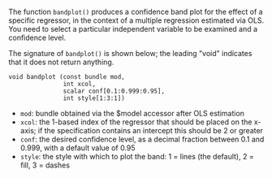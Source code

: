 The function `bandplot()` produces a confidence band plot for
the effect of a specific regressor, in the context of a multiple
regression estimated via OLS. You need to select a particular
independent variable to be examined and a confidence level.

The signature of `bandplot()` is shown below; the leading "void"
indicates that it does not return anything.

```
void bandplot (const bundle mod,
               int xcol,
               scalar conf[0.1:0.999:0.95],
               int style[1:3:1])
```


- `mod`: bundle obtained via the $model accessor after OLS
       estimation
- `xcol`: the 1-based index of the regressor that should be 
       placed on the x-axis; if the specification contains
       an intercept this should be 2 or greater
- `conf`: the desired confidence level, as a decimal fraction
       between 0.1 and 0.999, with a default value of 0.95
- `style`: the style with which to plot the band: 1 = lines (the
       default), 2 = fill, 3 = dashes
